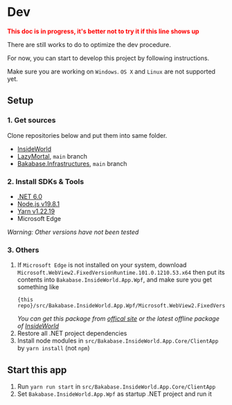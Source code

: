 # Dev

<span style="color:red;">**This doc is in progress, it's better not to try it if this line shows up**</span>

There are still works to do to optimize the dev procedure.

For now, you can start to develop this project by following instructions. 

Make sure you are working on `Windows`. `OS X` and `Linux` are not supported yet.

## Setup

### 1. Get sources

Clone repositories below and put them into same folder.

+ [InsideWorld](https://github.com/anobaka/InsideWorld)
+ [LazyMortal](https://github.com/anobaka/LazyMortal), `main` branch
+ [Bakabase.Infrastructures](https://github.com/anobaka/bakabase.infrastructures), `main` branch

### 2. Install SDKs & Tools

+ [.NET 6.0](https://dot.net)
+ [Node.js v19.8.1](https://nodejs.org/) 
+ [Yarn v1.22.19](https://yarnpkg.com/getting-started/install)
+ Microsoft Edge

*Warning: Other versions have not been tested*

### 3. Others

1. If `Microsoft Edge` is not installed on your system, download `Microsoft.WebView2.FixedVersionRuntime.101.0.1210.53.x64` then put its contents into `Bakabase.InsideWorld.App.Wpf`, and make sure you get something like
    ```
    {this repo}/src/Bakabase.InsideWorld.App.Wpf/Microsoft.WebView2.FixedVersionRuntime.101.0.1210.53.x64/msedgewebview2.exe
    ```
    *You can get this package from [offical site](https://developer.microsoft.com/en-us/microsoft-edge/webview2) or the latest offline package of [InsideWorld](https://github.com/anobaka/InsideWorld/releases)*
2. Restore all .NET project dependencies
3. Install node modules in `src/Bakabase.InsideWorld.App.Core/ClientApp` by `yarn install` (not `npm`)

## Start this app

1. Run `yarn run start` in `src/Bakabase.InsideWorld.App.Core/ClientApp`
1. Set `Bakabase.InsideWorld.App.Wpf` as startup .NET project and run it